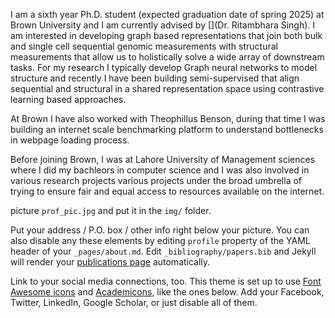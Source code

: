 I am a sixth year Ph.D. student (expected graduation date of spring 2025) at Brown University and I am currently advised by [](Dr. Ritambhara Singh). I am interested in developing graph based representations that join both bulk and single cell sequential genomic measurements with structural measurements that allow us to holistically solve a wide array of downstream tasks. For my research I typically develop Graph neural networks to model structure and recently I have been building semi-supervised that align sequential and structural in a shared representation space using contrastive learning based approaches. 

At Brown I have also worked with Theophillus Benson, during that time I was building an internet scale benchmarking platform to understand bottlenecks in webpage loading process. 

Before joining Brown, I was at Lahore University of Management sciences where I did my bachleors in computer science and I was also involved in various research projects various projects under the broad umbrella of trying to ensure fair and equal access to resources available on the internet.

picture `prof_pic.jpg` and put it in the `img/` folder.

Put your address / P.O. box / other info right below your picture. You can also disable any these elements by editing `profile` property of the YAML header of your `_pages/about.md`. Edit `_bibliography/papers.bib` and Jekyll will render your [publications page](/al-folio/publications/) automatically.

Link to your social media connections, too. This theme is set up to use [Font Awesome icons](https://fontawesome.com/) and [Academicons](https://jpswalsh.github.io/academicons/), like the ones below. Add your Facebook, Twitter, LinkedIn, Google Scholar, or just disable all of them.
